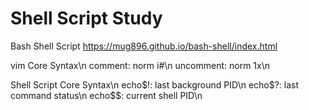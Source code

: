 # Shell Script Study

Bash Shell Script https://mug896.github.io/bash-shell/index.html

vim Core Syntax\n
comment: norm i#\n
uncomment: norm 1x\n

Shell Script Core Syntax\n
echo$!: last background PID\n
echo$?: last command status\n
echo$$: current shell PID\n
